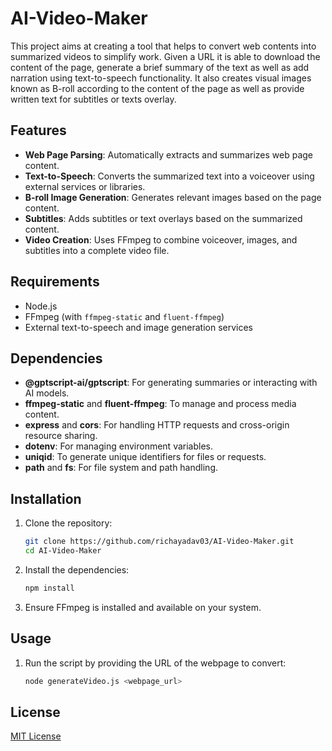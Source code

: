 # AI-Video-Maker
This project aims at creating a tool that helps to convert web contents into summarized videos to simplify work. Given a URL it is able to download the content of the page, generate a brief summary of the text as well as add narration using text-to-speech functionality. It also creates visual images known as B-roll according to the content of the page as well as provide written text for subtitles or texts overlay. 

## Features
- **Web Page Parsing**: Automatically extracts and summarizes web page content.
- **Text-to-Speech**: Converts the summarized text into a voiceover using external services or libraries.
- **B-roll Image Generation**: Generates relevant images based on the page content.
- **Subtitles**: Adds subtitles or text overlays based on the summarized content.
- **Video Creation**: Uses FFmpeg to combine voiceover, images, and subtitles into a complete video file.

## Requirements
- Node.js
- FFmpeg (with `ffmpeg-static` and `fluent-ffmpeg`)
- External text-to-speech and image generation services

## Dependencies
- **@gptscript-ai/gptscript**: For generating summaries or interacting with AI models.
- **ffmpeg-static** and **fluent-ffmpeg**: To manage and process media content.
- **express** and **cors**: For handling HTTP requests and cross-origin resource sharing.
- **dotenv**: For managing environment variables.
- **uniqid**: To generate unique identifiers for files or requests.
- **path** and **fs**: For file system and path handling.

## Installation
1. Clone the repository:
    ```bash
    git clone https://github.com/richayadav03/AI-Video-Maker.git
    cd AI-Video-Maker
    ```

2. Install the dependencies:
    ```bash
    npm install
    ```

3. Ensure FFmpeg is installed and available on your system.

## Usage
1. Run the script by providing the URL of the webpage to convert:
    ```bash
    node generateVideo.js <webpage_url>
    ```

## License
[MIT License](LICENSE)



